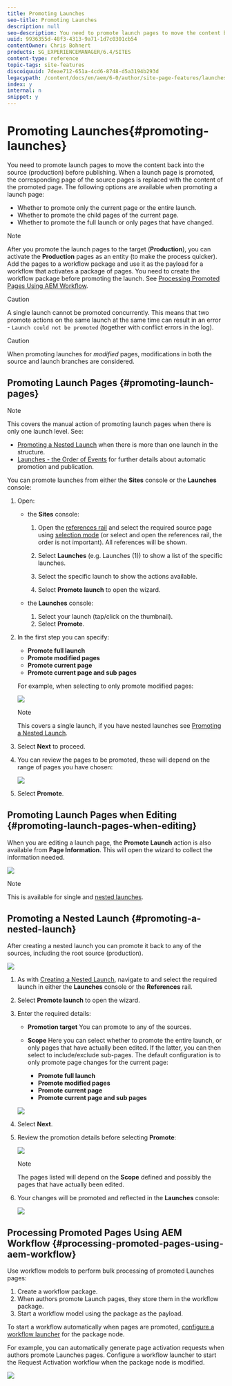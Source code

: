 ```yaml
---
title: Promoting Launches
seo-title: Promoting Launches
description: null
seo-description: You need to promote launch pages to move the content back into the source (production) before publishing. 
uuid: 9936355d-48f3-4313-9a71-1d7c0301cb54
contentOwner: Chris Bohnert
products: SG_EXPERIENCEMANAGER/6.4/SITES
content-type: reference
topic-tags: site-features
discoiquuid: 7deae712-651a-4cd6-8748-d5a3194b293d
legacypath: /content/docs/en/aem/6-0/author/site-page-features/launches
index: y
internal: n
snippet: y
---
```


# Promoting Launches{#promoting-launches}

<!--
Comment Type: remark
Last Modified By: Alison Heimoz (aheimoz)
Last Modified Date: 2018-11-27T00:22:21.197-0500
<p>6.5</p>
-->

<!--
Comment Type: remark
Last Modified By: Alison Heimoz (aheimoz)
Last Modified Date: 2018-11-27T00:22:37.342-0500
<p>6.5 changes included</p>
-->

<!--
Comment Type: remark
Last Modified By: unknown unknown (ims-author-57F1056A4CD116590A746C15@AdobeID)
Last Modified Date: 2017-11-30T04:52:41.248-0500
<p>6.2 </p>
<ul>
<li>smart launches; only promote pages that have changed<br /> </li>
</ul>
-->

<!--
Comment Type: remark
Last Modified By: Alison Heimoz (aheimoz)
Last Modified Date: 2019-01-14T08:08:52.173-0500
<p>6.5</p>
<ul>
<li>delete launch after promote</li>
<li>see<br />
<ul>
<li>[Launches] Issues with Timeline after deleting a Launch after promotion</li>
<li>URL: <a href="https://jira.corp.adobe.com/browse/CQ-4257973">https://jira.corp.adobe.com/browse/CQ-4257973</a></li>
</ul> </li>
</ul>
-->

You need to promote launch pages to move the content back into the source (production) before publishing. When a launch page is promoted, the corresponding page of the source pages is replaced with the content of the promoted page. The following options are available when promoting a launch page:

* Whether to promote only the current page or the entire launch.
* Whether to promote the child pages of the current page.
* Whether to promote the full launch or only pages that have changed.

<!--
Comment Type: remark
Last Modified By: Alison Heimoz (aheimoz)
Last Modified Date: 2019-01-14T08:09:00.352-0500
<p>6.5</p>
-->

<!--
Comment Type: draft

<p>You need to promote launch pages to move the content back into the source (production) before publishing. When a launch page is promoted, the corresponding page of the source pages is replaced with the content of the promoted page. The following options are available when promoting a launch page:</p>
<ul>
<li>Whether to promote only the current page or the entire launch.</li>
<li>Whether to promote the child pages of the current page.</li>
<li>Whether to promote the full launch or only pages that have changed.</li>
<li>Whether to delete the launch after being promoted.</li>
</ul>
-->

>[!NOTE]
>
>After you promote the launch pages to the target (**Production**), you can activate the **Production** pages as an entity (to make the process quicker). Add the pages to a workflow package and use it as the payload for a workflow that activates a package of pages. You need to create the workflow package before promoting the launch. See [Processing Promoted Pages Using AEM Workflow](#processingpromotedpagesusingaemworkflow).

>[!CAUTION]
>
>A single launch cannot be promoted concurrently. This means that two promote actions on the same launch at the same time can result in an error - `Launch could not be promoted` (together with conflict errors in the log).

>[!CAUTION]
>
>When promoting launches for *modified* pages, modifications in both the source and launch branches are considered.

## Promoting Launch Pages {#promoting-launch-pages}

>[!NOTE]
>
>This covers the manual action of promoting launch pages when there is only one launch level. See:
>
>* [Promoting a Nested Launch](#promotinganestedlaunch) when there is more than one launch in the structure.
>* [Launches - the Order of Events](../../../sites/authoring/using/launches.md#launchestheorderofevents) for further details about automatic promotion and publication.
>

You can promote launches from either the **Sites** console or the **Launches** console:

1. Open:

    * the **Sites** console:

        1. Open the [references rail](../../../sites/authoring/using/author-environment-tools.md#showingpagereferences) and select the required source page using [selection mode](../../../sites/authoring/using/basic-handling.md) (or select and open the references rail, the order is not important). All references will be shown.
        
        1. Select **Launches** (e.g. Launches (1)) to show a list of the specific launches.
        1. Select the specific launch to show the actions available.
        1. Select **Promote launch** to open the wizard.

    * the **Launches** console:

        1. Select your launch (tap/click on the thumbnail).
        1. Select **Promote**.

1. In the first step you can specify:

    * **Promote full launch**
    * **Promote modified pages**
    * **Promote current page**
    * **Promote current page and sub pages**

   For example, when selecting to only promote modified pages:

   ![](assets/chlimage_1-219.png) 

   <!--
   Comment Type: remark
   Last Modified By: Alison Heimoz (aheimoz)
   Last Modified Date: 2019-01-14T08:01:58.223-0500
   <p>6.5</p>
   -->

   <!--
   Comment Type: draft

   <p>In the first step you can specify:</p>
   <ul>
   <li><strong>Target</strong><br />
   <ul>
   <li><strong>Delete launch after promotion</strong></li>
   </ul> </li>
   <li><strong>Scope</strong>
   <ul>
   <li><strong>Promote full launch</strong></li>
   <li><strong>Promote modified pages</strong></li>
   <li><strong>Promote current page</strong></li>
   <li><strong>Promote current page and sub pages</strong></li>
   </ul> </li>
   </ul>
   <p>For example, when selecting to only promote modified pages:<br /> </p>
   -->

   <!--
   Comment Type: draft

   <img imageRotate="0" src="assets/Launches-PD-06.png" />
   -->

   <!--
   Comment Type: remark
   Last Modified By: Alison Heimoz (aheimoz)
   Last Modified Date: 2018-11-26T01:44:22.397-0500
   <p>6.5</p>
   <ul>
   <li>delete launch after promotion
   <ul>
   <li>any special/considerations for nested launches?</li>
   </ul> </li>
   </ul>
   -->

   >[!NOTE]
   >
   >This covers a single launch, if you have nested launches see [Promoting a Nested Launch](#promotinganestedlaunch).

1. Select **Next** to proceed.
1. You can review the pages to be promoted, these will depend on the range of pages you have chosen:

   ![](assets/chlimage_1-220.png)

1. Select **Promote**.

## Promoting Launch Pages when Editing {#promoting-launch-pages-when-editing}

When you are editing a launch page, the **Promote Launch** action is also available from **Page Information**. This will open the wizard to collect the information needed.

![](assets/chlimage_1-221.png)

>[!NOTE]
>
>This is available for single and [nested launches](#promotinganestedlaunch).

## Promoting a Nested Launch {#promoting-a-nested-launch}

After creating a nested launch you can promote it back to any of the sources, including the root source (production).

![](assets/chlimage_1-222.png)

1. As with [Creating a Nested Launch](#creatinganestedlaunchlaunchwithinalaunch), navigate to and select the required launch in either the **Launches** console or the **References** rail.
1. Select **Promote launch** to open the wizard.  

1. Enter the required details:

    * **Promotion target** 
      You can promote to any of the sources.  
    
    * **Scope** 
      Here you can select whether to promote the entire launch, or only pages that have actually been edited. If the latter, you can then select to include/exclude sub-pages. The default configuration is to only promote page changes for the current page:

        * **Promote full launch**
        * **Promote modified pages**
        * **Promote current page**
        * **Promote current page and sub pages**

   <!--
   Comment Type: remark
   Last Modified By: Alison Heimoz (aheimoz)
   Last Modified Date: 2019-01-14T08:09:19.142-0500
   <p>6.5</p>
   -->

   <!--
   Comment Type: remark
   Last Modified By: Alison Heimoz (aheimoz)
   Last Modified Date: 2018-11-26T01:45:03.981-0500
   <p>see also <a href="https://jira.corp.adobe.com/browse/CQ-4257988">https://jira.corp.adobe.com/browse/CQ-4257988</a></p>
   -->

   <!--
   Comment Type: remark
   Last Modified By: Alison Heimoz (aheimoz)
   Last Modified Date: 2018-11-26T01:45:19.527-0500
   <p>confirm what d-l-a-p will do for a nested launch?</p>
   -->

   <!--
   Comment Type: draft

   <p>Enter the required details:</p>
   <ul>
   <li><strong>Target</strong>
   <ul>
   <li><strong>Promotion target</strong><br /> You can promote to any of the sources.</li>
   <li><strong>Delete launch after promotion</strong><br /> After promotion the selected launch, and any launches nested within it, will be deleted.<strong><br /> </strong></li>
   </ul> </li>
   <li><strong>Scope</strong><br /> Here you can select whether to promote the entire launch, or only pages that have actually been edited. If the latter, you can then select to include/exclude sub-pages. The default configuration is to only promote page changes for the current page:
   <ul>
   <li><strong>Promote full launch</strong></li>
   <li><strong>Promote modified pages</strong></li>
   <li><strong>Promote current page</strong></li>
   <li><strong>Promote current page and sub pages</strong></li>
   </ul> </li>
   </ul>
   -->

   ![](assets/chlimage_1-223.png)

1. Select **Next**.
1. Review the promotion details before selecting **Promote**:

   <!--
   Comment Type: remark
   Last Modified By: unknown unknown (ims-author-57F1056A4CD116590A746C15@AdobeID)
   Last Modified Date: 2017-11-30T04:52:42.152-0500
   <p>seems to show -1 when it's all pages - isn't that a bit confusing for the users?</p>
   -->

   ![](assets/chlimage_1-224.png)

   >[!NOTE]
   >
   >The pages listed will depend on the **Scope** defined and possibly the pages that have actually been edited.

1. Your changes will be promoted and reflected in the **Launches** console:

   ![](assets/chlimage_1-225.png)

## Processing Promoted Pages Using AEM Workflow {#processing-promoted-pages-using-aem-workflow}

Use workflow models to perform bulk processing of promoted Launches pages:

1. Create a workflow package. 
1. When authors promote Launch pages, they store them in the workflow package.
1. Start a workflow model using the package as the payload.

To start a workflow automatically when pages are promoted, [configure a workflow launcher](../../../sites/administering/using/workflows-starting.md#main-pars-par12-evwuge-refd) for the package node.

For example, you can automatically generate page activation requests when authors promote Launches pages. Configure a workflow launcher to start the Request Activation workflow when the package node is modified. 

![](assets/chlimage_1-226.png) 

<!--
Comment Type: draft

<img imageRotate="0" src="assets/chlimage_1-227.png" />
-->

